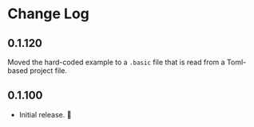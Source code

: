 # Change Log

## 0.1.120

Moved the hard-coded example to a ``.basic`` file that is read from a Toml-based project file.

## 0.1.100

- Initial release. 🎉